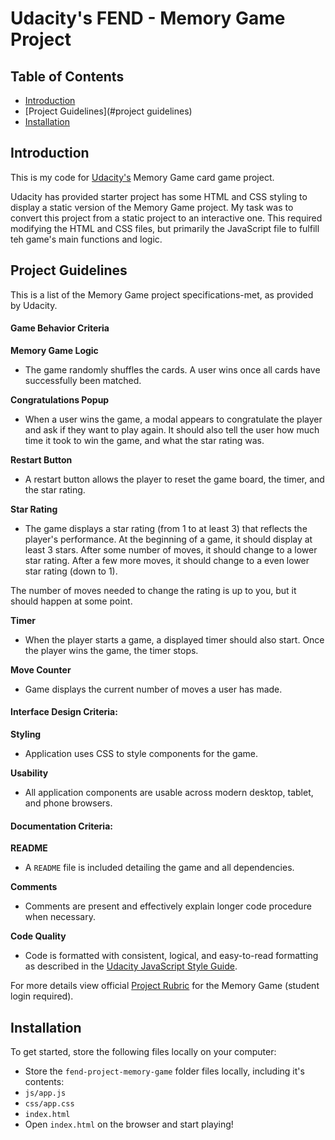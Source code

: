 # Udacity's FEND - Memory Game Project

## Table of Contents

* [Introduction](#introduction)
* [Project Guidelines](#project guidelines)
* [Installation](#requirements)


## Introduction

This is my code for [Udacity's](https://www.udacity.com/) Memory Game card game project.

Udacity has provided starter project has some HTML and CSS styling to display a static version of the Memory Game project. My task was to convert this project from a static project to an interactive one. This required modifying the HTML and CSS files, but primarily the JavaScript file to fulfill teh game's main functions and logic.


## Project Guidelines

This is a list of the Memory Game project specifications-met, as provided by Udacity. 

#### Game Behavior Criteria

**Memory Game Logic**
- The game randomly shuffles the cards. A user wins once all cards have successfully been matched.

**Congratulations Popup**
- When a user wins the game, a modal appears to congratulate the player and ask if they want to play again. It should also tell the user how much time it took to win the game, and what the star rating was.

**Restart Button**
- A restart button allows the player to reset the game board, the timer, and the star rating.

**Star Rating**
- The game displays a star rating (from 1 to at least 3) that reflects the player's performance. At the beginning of a game, it should display at least 3 stars. After some number of moves, it should change to a lower star rating. After a few more moves, it should change to a even lower star rating (down to 1).

The number of moves needed to change the rating is up to you, but it should happen at some point.

**Timer**
- When the player starts a game, a displayed timer should also start. Once the player wins the game, the timer stops.

**Move Counter**
- Game displays the current number of moves a user has made.

#### Interface Design Criteria: 

**Styling**
- Application uses CSS to style components for the game.

**Usability**
- All application components are usable across modern desktop, tablet, and phone browsers.

#### Documentation Criteria: 

**README**
- A `README` file is included detailing the game and all dependencies.

**Comments**
- Comments are present and effectively explain longer code procedure when necessary.

**Code Quality**
- Code is formatted with consistent, logical, and easy-to-read formatting as described in the [Udacity JavaScript Style Guide](http://udacity.github.io/frontend-nanodegree-styleguide/javascript.html).

For more details view official [Project Rubric](https://review.udacity.com/#!/rubrics/591/view) for the Memory Game (student login required).


## Installation

To get started, store the following files locally on your computer: 
- Store the `fend-project-memory-game` folder files locally, including it's contents:  
- `js/app.js`
- `css/app.css`
- `index.html` 
- Open `index.html` on the browser and start playing! 
